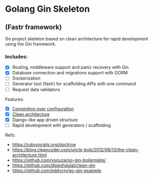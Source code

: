 # Golang Gin Skeleton
## (Fastr framework)
Go project skeleton based on clean architecture for rapid development using the Gin framework.

### Includes:
- [x] Routing, middleware support and panic recovery with Gin
- [x] Database connection and migrations support with GORM
- [ ] Dockerization
- [ ] Generator tool (fastr) for scaffolding APIs with one command
- [ ] Request data validators

Features:
- [X] [Convention over configuration](https://learn.microsoft.com/en-us/archive/msdn-magazine/2009/february/patterns-in-practice-convention-over-configuration)
- [x] [Clean architecture](https://articles.wesionary.team/a-clean-architecture-for-web-application-in-go-lang-4b802dd130bb)
- [x] Django-like app driven structure
- [ ] Rapid development with generators / scaffolding

Refs:
- https://rubyonrails.org/doctrine
- https://blog.cleancoder.com/uncle-bob/2012/08/13/the-clean-architecture.html
- https://github.com/vsouza/go-gin-boilerplate/
- https://github.com/dipeshdulal/clean-gin
- https://github.com/eddycjy/go-gin-example
